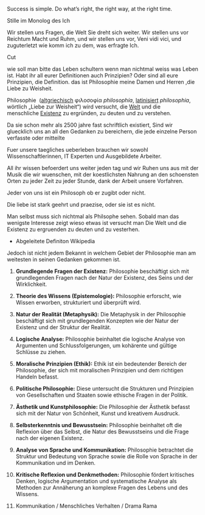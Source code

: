 Success is simple. 
Do what’s right, the right way, at the right time.

Stille im Monolog des Ich

Wir stellen uns Fragen, die Welt Sie dreht sich weiter.
Wir stellen uns vor
Reichtum Macht und Ruhm, 
und wir stellen uns vor,
Veni vidi vici, 
und zuguterletzt
wie komm ich zu dem, was erfragte Ich.

Cut

wie soll man bitte das Leben schultern wenn man nichtmal weiss was Leben ist. 
Habt ihr all eurer Definitionen auch Prinzipien? 
Oder sind all eure Prinzipien, die Definition.
das ist Philosophie meine Damen und Herren
,die Liebe zu Weisheit.

Philosophie 
 ([altgriechisch](https://de.wikipedia.org/wiki/Altgriechische_Sprache "Altgriechische Sprache") φιλοσοφία _philosophía_, [latinisiert](https://de.wikipedia.org/wiki/Latinisierung "Latinisierung") _philosophia_, wörtlich „Liebe zur Weisheit“)
wird versucht, die [Welt](https://de.wikipedia.org/wiki/Welt "Welt") und die menschliche [Existenz](https://de.wikipedia.org/wiki/Existenz "Existenz") zu ergründen, zu deuten und zu verstehen.

Da sie schon mehr als 2500 jahre fast schriftlich existiert,
Sind wir gluecklich uns an all den Gedanken zu bereichern, die jede einzelne Person verfasste oder mitteilte

Fuer unsere taegliches ueberleben brauchen wir sowohl Wissenschaftlerinnen, IT Experten und Ausgebildete Arbeiter.

All ihr wissen befoerdert uns weiter jeden tag und wir Ruhen uns aus mit der Musik die wir wuenschen, mit der koestlichsten Nahrung an den schoensten Orten
zu jeder Zeit zu jeder Stunde, 
dank der Arbeit unsere Vorfahren.

Jeder von uns ist ein Philosoph ob er zugibt oder nicht.

Die liebe ist stark geehrt und praezise, oder sie ist es nicht.

Man selbst muss sich nichtmal als Philsophe sehen. Sobald man das wenigste Interesse zeigt wieso etwas ist 
versucht man Die Welt und die Existenz zu ergruenden zu deuten und zu vesterhen.
- Abgeleitete Definiton Wikipedia

Jedoch ist nicht jedem Bekannt in welchem Gebiet der Philosophie man am weitesten in seinen Gedanken gekommen ist.



1. **Grundlegende Fragen der Existenz:** Philosophie beschäftigt sich mit grundlegenden Fragen nach der Natur der Existenz, des Seins und der Wirklichkeit.

2. **Theorie des Wissens (Epistemologie):** Philosophie erforscht, wie Wissen erworben, strukturiert und überprüft wird.

3. **Natur der Realität (Metaphysik):** Die Metaphysik in der Philosophie beschäftigt sich mit grundlegenden Konzepten wie der Natur der Existenz und der Struktur der Realität.

4. **Logische Analyse:** Philosophie beinhaltet die logische Analyse von Argumenten und Schlussfolgerungen, um kohärente und gültige Schlüsse zu ziehen.

5. **Moralische Prinzipien (Ethik):** Ethik ist ein bedeutender Bereich der Philosophie, der sich mit moralischen Prinzipien und dem richtigen Handeln befasst.

6. **Politische Philosophie:** Diese untersucht die Strukturen und Prinzipien von Gesellschaften und Staaten sowie ethische Fragen in der Politik.

7. **Ästhetik und Kunstphilosophie:** Die Philosophie der Ästhetik befasst sich mit der Natur von Schönheit, Kunst und kreativem Ausdruck.

8. **Selbsterkenntnis und Bewusstsein:** Philosophie beinhaltet oft die Reflexion über das Selbst, die Natur des Bewusstseins und die Frage nach der eigenen Existenz.

9. **Analyse von Sprache und Kommunikation:** Philosophie betrachtet die Struktur und Bedeutung von Sprache sowie die Rolle von Sprache in der Kommunikation und im Denken.

10. **Kritische Reflexion und Denkmethoden:** Philosophie fördert kritisches Denken, logische Argumentation und systematische Analyse als Methoden zur Annäherung an komplexe Fragen des Lebens und des Wissens.

1. Kommunikation / Menschliches Verhalten / Drama Rama

